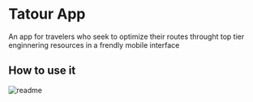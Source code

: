 # Tatour App
An app for travelers who seek to optimize their routes throught top tier enginnering resources in a frendly mobile interface

## How to use it
![readme](https://user-images.githubusercontent.com/68342326/137893344-293bbb94-faa7-4182-9281-8bbaebe5b388.png)
